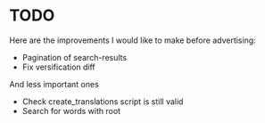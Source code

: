 # TODO
Here are the improvements I would like to make before advertising:
- Pagination of search-results
- Fix versification diff

And less important ones
- Check create_translations script is still valid
- Search for words with root
